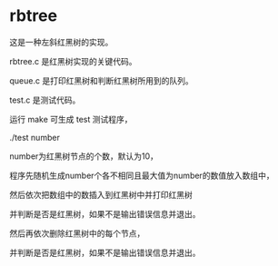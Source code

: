 # rbtree
这是一种左斜红黑树的实现。


rbtree.c 是红黑树实现的关键代码。

queue.c 是打印红黑树和判断红黑树所用到的队列。

test.c 是测试代码。


运行 make 可生成 test 测试程序，

./test number

number为红黑树节点的个数，默认为10，

程序先随机生成number个各不相同且最大值为number的数值放入数组中，

然后依次把数组中的数插入到红黑树中并打印红黑树

并判断是否是红黑树，如果不是输出错误信息并退出。

然后再依次删除红黑树中的每个节点，

并判断是否是红黑树，如果不是输出错误信息并退出。




